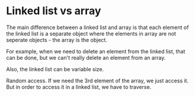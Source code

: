 # Linked list vs array

The main difference between a linked list and array is that each element of the linked list is a separate object where the elements in array are not seperate objects - the array is the object.

For example, when we need to delete an element from the linked list, that can be done, but we can't really delete an element from an array.

Also, the linked list can be variable size.

Random access. If we need the 3rd element of the array, we just access it. But in order to access it in a linked list, we have to traverse.

